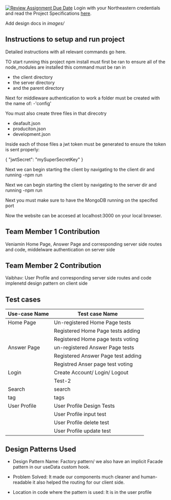 [![Review Assignment Due Date](https://classroom.github.com/assets/deadline-readme-button-24ddc0f5d75046c5622901739e7c5dd533143b0c8e959d652212380cedb1ea36.svg)](https://classroom.github.com/a/hxTav0v1)
Login with your Northeastern credentials and read the Project Specifications [here](https://northeastern-my.sharepoint.com/:w:/g/personal/j_mitra_northeastern_edu/EcUflH7GXMBEjXGjx-qRQMkB7cfHNaHk9LYqeHRm7tgrKg?e=oZEef3).

Add design docs in *images/*

## Instructions to setup and run project

Detailed instructions with all relevant commands go here.


TO start running this project npm install must first be ran to ensure all of the node_modules are installed this command must be ran in 
- the client directory
- the server directory 
- and the parent directory

 Next for middleware authentication to work a folder must be created with the name of: 
-'config' 

You must also create three files in that direcotry 
- deafault.json
- produciton.json
- development.json

Inside each of those files a jwt token must be generated to ensure the token is sent properly: 

{
  "jwtSecret": "mySuperSecretKey"
}


Next we can begin starting the client by navigating to the client dir and running 
-npm run

Next we can begin starting the client by navigating to the server dir and running 
-npm run

Next you must make sure to have the MongoDB running on the specifed port

Now the website can be accesed at localhost:3000 on your local browser.




## Team Member 1 Contribution
Veniamin Home Page, Answer Page and corresponding server side routes and code, middelware authentication on server side



## Team Member 2 Contribution
Vaibhav: User Profile and corresponding server side routes and code
implenetd design pattern on client side 

## Test cases

| Use-case Name   | Test case Name |
|-----------------|----------------|
| Home Page       | Un-registered Home Page tests         
|                 | Registered Home Page tests adding         
                  | Registered Home page tests voting
| Answer Page     | un-registered Answer Page tests
|                 | Registered Answer Page test adding
|                 | Registred Anser page test voting 
| Login           | Create Account/ Login/ Logout          
|                 | Test-2         
| Search          | search 
|  tag            | tags 
|  User Profile   | User Profile Design Tests
|                 | User Profile input test
|                 | User Profile delete test
|                 | User Profile update test


## Design Patterns Used

- Design Pattern Name: Factory pattern/ we also have an implicit Facade pattern in our useData custom hook.

- Problem Solved: It made our components much cleaner and human-readable it also helped the routing for our client side.

- Location in code where the pattern is used: It is in the user profile
